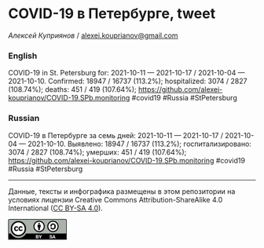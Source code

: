 COVID-19 в Петербурге, tweet
============================

*Алексей Куприянов* /
<a href="mailto:alexei.kouprianov@gmail.com" class="email">alexei.kouprianov@gmail.com</a>

### English

COVID-19 in St. Petersburg for: 2021-10-11 — 2021-10-17 / 2021-10-04 —
2021-10-10. Сonfirmed: 18947 / 16737 (113.2%); hospitalized: 3074 / 2827
(108.74%); deaths: 451 / 419 (107.64%);
<a href="https://github.com/alexei-kouprianov/COVID-19.SPb.monitoring" class="uri">https://github.com/alexei-kouprianov/COVID-19.SPb.monitoring</a>
\#covid19 \#Russia \#StPetersburg

### Russian

COVID-19 в Петербурге за семь дней: 2021-10-11 — 2021-10-17 / 2021-10-04
— 2021-10-10. Выявлено: 18947 / 16737 (113.2%); госпитализировано: 3074
/ 2827 (108.74%); умерших: 451 / 419 (107.64%);
<a href="https://github.com/alexei-kouprianov/COVID-19.SPb.monitoring" class="uri">https://github.com/alexei-kouprianov/COVID-19.SPb.monitoring</a>
\#covid19 \#Russia \#StPetersburg

------------------------------------------------------------------------

Данные, тексты и инфографика размещены в этом репозитории на условиях
лицензии Creative Commons Attribution-ShareAlike 4.0 International ([CC
BY-SA 4.0](https://creativecommons.org/licenses/by-sa/4.0/)).

![](../misc/CC-BY-SA-icon.png "CC-BY-SA")
